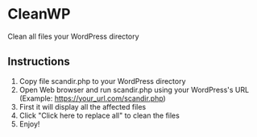 # CleanWP
Clean all files your WordPress directory

## Instructions
1. Copy file scandir.php to your WordPress directory
2. Open Web browser and run scandir.php using your WordPress's URL (Example: https://your_url.com/scandir.php)
3. First it will display all the affected files
4. Click "Click here to replace all" to clean the files
5. Enjoy!
